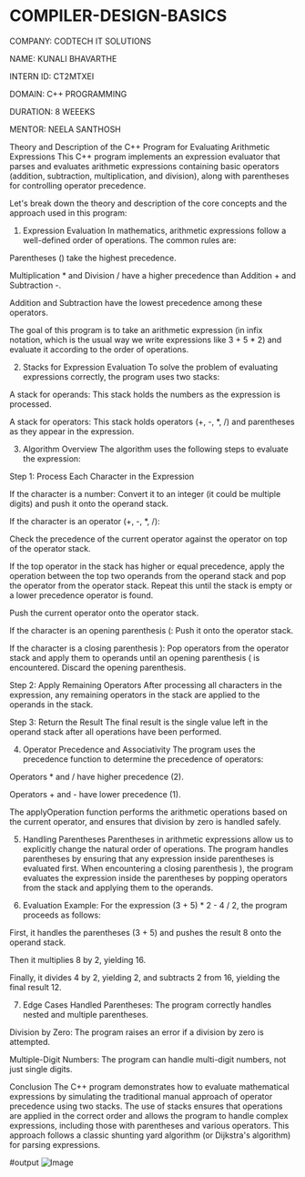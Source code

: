# COMPILER-DESIGN-BASICS
COMPANY: CODTECH IT SOLUTIONS

NAME: KUNALI BHAVARTHE

INTERN ID: CT2MTXEI

DOMAIN: C++ PROGRAMMING

DURATION: 8 WEEEKS

MENTOR: NEELA SANTHOSH

Theory and Description of the C++ Program for Evaluating Arithmetic Expressions
This C++ program implements an expression evaluator that parses and evaluates arithmetic expressions containing basic operators (addition, subtraction, multiplication, and division), along with parentheses for controlling operator precedence.

Let's break down the theory and description of the core concepts and the approach used in this program:

1. Expression Evaluation
In mathematics, arithmetic expressions follow a well-defined order of operations. The common rules are:

Parentheses () take the highest precedence.

Multiplication * and Division / have a higher precedence than Addition + and Subtraction -.

Addition and Subtraction have the lowest precedence among these operators.

The goal of this program is to take an arithmetic expression (in infix notation, which is the usual way we write expressions like 3 + 5 * 2) and evaluate it according to the order of operations.

2. Stacks for Expression Evaluation
To solve the problem of evaluating expressions correctly, the program uses two stacks:

A stack for operands: This stack holds the numbers as the expression is processed.

A stack for operators: This stack holds operators (+, -, *, /) and parentheses as they appear in the expression.

3. Algorithm Overview
The algorithm uses the following steps to evaluate the expression:

Step 1: Process Each Character in the Expression

If the character is a number: Convert it to an integer (it could be multiple digits) and push it onto the operand stack.

If the character is an operator (+, -, *, /):

Check the precedence of the current operator against the operator on top of the operator stack.

If the top operator in the stack has higher or equal precedence, apply the operation between the top two operands from the operand stack and pop the operator from the operator stack. Repeat this until the stack is empty or a lower precedence operator is found.

Push the current operator onto the operator stack.

If the character is an opening parenthesis (: Push it onto the operator stack.

If the character is a closing parenthesis ): Pop operators from the operator stack and apply them to operands until an opening parenthesis ( is encountered. Discard the opening parenthesis.

Step 2: Apply Remaining Operators After processing all characters in the expression, any remaining operators in the stack are applied to the operands in the stack.

Step 3: Return the Result The final result is the single value left in the operand stack after all operations have been performed.

4. Operator Precedence and Associativity
The program uses the precedence function to determine the precedence of operators:

Operators * and / have higher precedence (2).

Operators + and - have lower precedence (1).

The applyOperation function performs the arithmetic operations based on the current operator, and ensures that division by zero is handled safely.

5. Handling Parentheses
Parentheses in arithmetic expressions allow us to explicitly change the natural order of operations. The program handles parentheses by ensuring that any expression inside parentheses is evaluated first. When encountering a closing parenthesis ), the program evaluates the expression inside the parentheses by popping operators from the stack and applying them to the operands.

6. Evaluation Example:
For the expression (3 + 5) * 2 - 4 / 2, the program proceeds as follows:

First, it handles the parentheses (3 + 5) and pushes the result 8 onto the operand stack.

Then it multiplies 8 by 2, yielding 16.

Finally, it divides 4 by 2, yielding 2, and subtracts 2 from 16, yielding the final result 12.

7. Edge Cases Handled
Parentheses: The program correctly handles nested and multiple parentheses.

Division by Zero: The program raises an error if a division by zero is attempted.

Multiple-Digit Numbers: The program can handle multi-digit numbers, not just single digits.

Conclusion
The C++ program demonstrates how to evaluate mathematical expressions by simulating the traditional manual approach of operator precedence using two stacks. The use of stacks ensures that operations are applied in the correct order and allows the program to handle complex expressions, including those with parentheses and various operators. This approach follows a classic shunting yard algorithm (or Dijkstra's algorithm) for parsing expressions.

#output
![Image](https://github.com/user-attachments/assets/8e58e6e4-79a2-4098-92e0-12b326870ec6)
